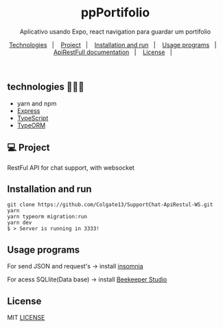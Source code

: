 <h1 align="center">ppPortifolio</h1>
<p align="center">Aplicativo usando Expo, react navigation para guardar um portifolio</p>

<p align="center">
  <a href="#-tecnologias">Technologies</a>&nbsp;&nbsp;&nbsp;|&nbsp;&nbsp;&nbsp;
  <a href="#-Project">Project</a>&nbsp;&nbsp;&nbsp;|&nbsp;&nbsp;&nbsp;
  <a href="#-Installation and run">Installation and run</a>&nbsp;&nbsp;&nbsp;|&nbsp;&nbsp;&nbsp;
  <a href="#-Usage programs">Usage programs</a>&nbsp;&nbsp;&nbsp;|&nbsp;&nbsp;&nbsp;
  <a href="#-ApiRestFull documentation">ApiRestFull documentation</a>&nbsp;&nbsp;&nbsp;|&nbsp;&nbsp;&nbsp;
  <a href="#-License">License</a>&nbsp;&nbsp;&nbsp;|&nbsp;&nbsp;&nbsp;

</p>

<br>

## technologies 🐱‍🏍🎂
- yarn and npm
- [Express](https://expressjs.com/pt-br/)
- [TypeScript](https://www.typescriptlang.org/)
- [TypeORM](https://typeorm.io/#/)

## 💻 Project

RestFul API for chat support, with websocket

## Installation and run

```yarn 
git clone https://github.com/Colgate13/SupportChat-ApiRestul-WS.git
yarn 
yarn typeorm migration:run
yarn dev
$ > Server is running in 3333!
```

## Usage programs

For send JSON and request's ->  install  [insomnia](https://insomnia.rest/)

For acess SQLlite(Data base) -> install  [Beekeeper Studio](https://www.beekeeper.io/)


## License

MIT [LICENSE](LICENSE.md)
